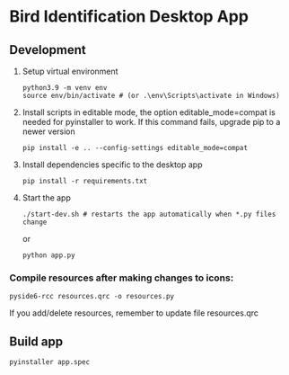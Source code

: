 # Bird Identification Desktop App

## Development


1. Setup virtual environment
    ```
    python3.9 -m venv env
    source env/bin/activate # (or .\env\Scripts\activate in Windows)
    ```

2. Install scripts in editable mode, the option editable_mode=compat is needed for pyinstaller to work. If this command fails, upgrade pip to a newer version
    ```
    pip install -e .. --config-settings editable_mode=compat
    ```

3. Install dependencies specific to the desktop app
    ```
    pip install -r requirements.txt
    ```

4. Start the app
    ```
    ./start-dev.sh # restarts the app automatically when *.py files change
    ```
   or
    ```
    python app.py
    ```

### Compile resources after making changes to icons:
```
pyside6-rcc resources.qrc -o resources.py
```
If you add/delete resources, remember to update file resources.qrc

## Build app
```
pyinstaller app.spec
```
